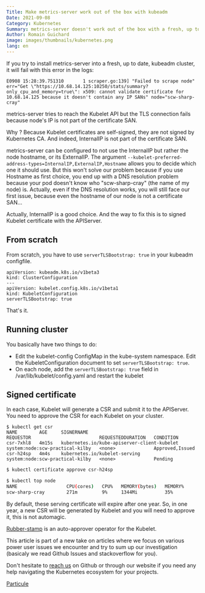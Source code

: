 ```yaml
---
Title: Make metrics-server work out of the box with kubeadm
Date: 2021-09-08
Category: Kubernetes
Summary: metrics-server doesn't work out of the box with a fresh, up to date, kubeadm cluster. Why ? What can we do about it ?
Author: Romain Guichard
image: images/thumbnails/kubernetes.png
lang: en
---
```


If you try to install metrics-server into a fresh, up to date, kubeadm cluster,
it will fail with this error in the logs:

```
E0908 15:28:39.751310       1 scraper.go:139] "Failed to scrape node" err="Get \"https://10.68.14.125:10250/stats/summary?only_cpu_and_memory=true\": x509: cannot validate certificate for 10.68.14.125 because it doesn't contain any IP SANs" node="scw-sharp-cray"
```

metrics-server tries to reach the Kubelet API but the TLS connection fails
because node's IP is not part of the certificate SAN.

Why ? Because Kubelet certificates are self-signed, they are not signed by
Kubernetes CA. And indeed, InternalIP is not part of the
certificate SAN.

metrics-server can be configured to not use the InternalIP but rather the
node hostname, or its ExternalIP. The argument
`--kubelet-preferred-address-types=InternalIP,ExternalIP,Hostname` allows you
to decide which one it should use. But this won't solve our problem because if
you use Hostname as first choice, you end up with a DNS resolution problem
because your pod doesn't know who "scw-sharp-cray" (the name of my node) is.
Actually, even if the DNS resolution works, you will still face our first issue,
because even the hostname of our node is not a certificate SAN...

Actually, InternalIP is a good choice. And the way to fix this is to signed
Kubelet certificate with the APIServer.

## From scratch

From scratch, you have to use `serverTLSBootstrap: true` in your kubeadm
configfile.

```
apiVersion: kubeadm.k8s.io/v1beta3
kind: ClusterConfiguration
---
apiVersion: kubelet.config.k8s.io/v1beta1
kind: KubeletConfiguration
serverTLSBootstrap: true
```

That's it.

## Running cluster

You basically have two things to do:

* Edit the kubelet-config ConfigMap in the kube-system namespace. Edit the KubeletConfiguration document to set `serverTLSBootstrap: true`.
* On each node, add the `serverTLSBootstrap: true` field in /var/lib/kubelet/config.yaml and restart the kubelet

## Signed certificate

In each case, Kubelet will generate a CSR and submit it to the APIServer. You
need to approve the CSR for each Kubelet on your cluster.

```console
$ kubectl get csr
NAME        AGE     SIGNERNAME                                    REQUESTOR                         REQUESTEDDURATION   CONDITION
csr-7xhl8   4m15s   kubernetes.io/kube-apiserver-client-kubelet   system:node:scw-practical-kilby   <none>              Approved,Issued
csr-h24sp   4m4s    kubernetes.io/kubelet-serving                 system:node:scw-practical-kilby   <none>              Pending
```

```bash
$ kubectl certificate approve csr-h24sp
```

```bash
$ kubectl top node
NAME                  CPU(cores)   CPU%   MEMORY(bytes)   MEMORY%
scw-sharp-cray        271m         9%     1344Mi          35%
```

By default, these serving certificate will expire after one year. So, in one
year, a new CSR will be generated by Kubelet and you will need to approve it,
this is not automagic.

[Rubber-stamp](https://github.com/kontena/kubelet-rubber-stamp) is an
auto-approver operator for the Kubelet.

This article is part of a new take on articles where we focus on various power
user issues we encounter and try to sum up our investigation (basicaly we read
Github Issues and stackoverflow for you).


Don't hesitate to [reach us](mailto:contact@particule.io) on Github or through our website if you need any help
navigating the Kubernetes ecosystem for your projects.

[Particule](https://particule.io)
